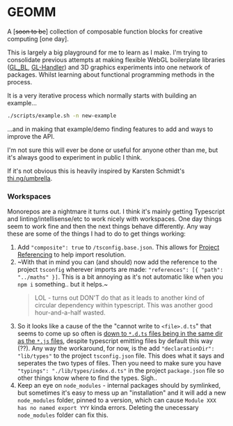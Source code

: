 # GEOMM

A [~~soon to be~~] collection of composable function blocks for creative computing [one day].

This is largely a big playground for me to learn as I make. I'm trying to consolidate previous attempts at making flexible WebGL boilerplate libraries ([GL_BL](https://github.com/joshmurr/webgl_boilerplate), [GL-Handler](https://github.com/joshmurr/gl-handler)) and 3D graphics experiments into one network of packages. Whilst learning about functional programming methods in the process.

It is a very iterative process which normally starts with building an example...

```bash
./scripts/example.sh -n new-example
```

...and in making that example/demo finding features to add and ways to improve the API.

I'm not sure this will ever be done or useful for anyone other than me, but it's always good to experiment in public I think.

If it's not obvious this is heavily inspired by Karsten Schmidt's [thi.ng/umbrella](https://github.com/thi-ng/umbrella).

### Workspaces

Monorepos are a nightmare it turns out. I think it's mainly getting Typescript and linting/intellisense/etc to work nicely with workspaces. One day things seem to work fine and then the next things behave differently. Any way these are some of the things I had to do to get things working:

1. Add `"composite": true` to `/tsconfig.base.json`. This allows for [Project Referencing](https://www.typescriptlang.org/docs/handbook/project-references.html) to help import resolution.
2. ~With that in mind you can (and should) now add the reference to the project `tsconfig` wherever imports are made: `"references": [{ "path": "../maths" }]`. This is a bit annoying as it's not automatic like when you `npm i` something.. but it helps.~
   > LOL - turns out DON'T do that as it leads to another kind of circular dependency within typescript. This was another good hour-and-a-half wasted.
3. So it looks like a cause of the the "cannot write to `<file>.d.ts`" that seems to come up so often is [down to `*.d.ts` files being in the same dir as the `*.js` files](https://www.codejam.info/2021/10/typescript-cannot-write-file-overwrite-input.html), despite typescript emitting files by default this way (??). Any way the workaround, for now, is the add `"declarationDir": "lib/types"` to the project `tsconfig.json` file. This does what it says and seperates the two types of files. Then you need to make sure you have `"typings": "./lib/types/index.d.ts"` in the project `package.json` file so other things know where to find the types. Sigh..
4. Keep an eye on `node_modules` - internal packages should by symlinked, but sometimes it's easy to mess up an "installation" and it will add a new `node_modules` folder, pinned to a version, which can cause `Module XXX has no named export YYY` kinda errors. Deleting the unecessary `node_modules` folder can fix this.
